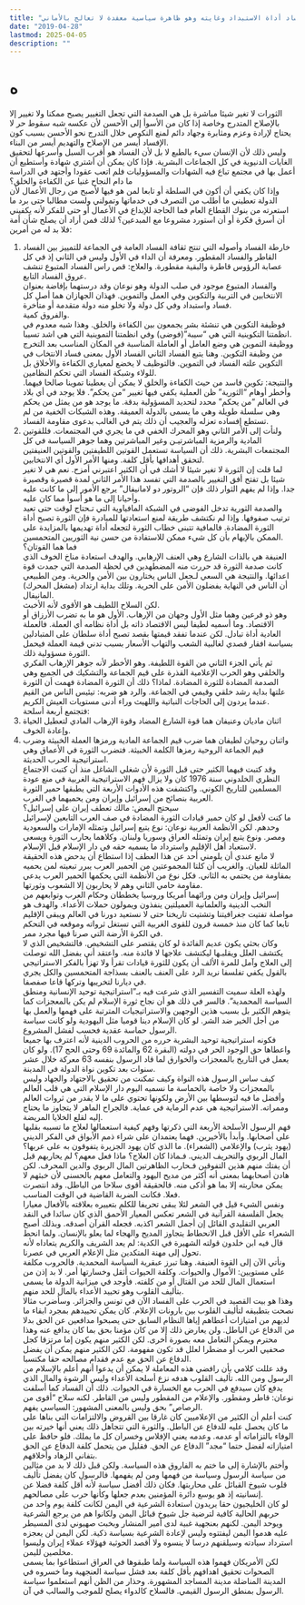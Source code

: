 ```yaml
---
title: "الفساد أداة الاستبداد وغايته وهو ظاهرة سياسية معقدة لا تعالج بالأماني"
date: "2019-04-28"
lastmod: 2025-04-05
description: ""
---
```

# **ه**

الثورات لا تغير شيئا مباشرة بل هي الصدمة التي تجعل التغيير يصبح ممكنا ولا تغيير إلا بالإصلاح المتدرج وخاصة إذا كان من الأسوأ إلى الأحسن لأن عكسه شبه سقوط حر لا يحتاج لإرادة وعزم ومثابرة وجهاد دائم لمنع النكوص خلال التدرج نحو الأحسن بسبب كون الإفساد أيسر من الإصلاح والتهديم أيسر من البناء.  
وليس ذلك لأن الإنسان سيء بالطبع لا بل لأن الفساد هو أقرب السبل وأسرعها لتحقيق الغايات الدنيوية في كل الجماعات البشرية. فإذا كان يمكن أن أشتري شهادة وأستطيع أن أعمل بها في مجتمع تباع فيه الشهادات والمسؤوليات فلم اتعب عقودا وأجتهد في الدراسة ما دام النجاح غنيا عن الكفاءة والخلق؟  
وإذا كان يكفي أن أكون في السلطة أو تابعا لمن هو فيها لأصبح من رجال الأعمال لأن الدولة تعطيني ما أطلب من التصرف في خدماتها وتمولني ولست مطالبا حتى برد ما استعرته من بنوك القطاع العام فما الحاجة للإبداع في الأعمال أو حتى للفكر لأنه يكفيني أن أسرق فكرة أو أن استورد مشروعا مع المبدعين؟ لذلك فمن أراد أن يصلح شأن أمة فلا بد له من أمرين:  
1. خارطة الفساد وأصوله التي تنتج ثقافة الفساد العامة في الجماعة للتمييز بين الفساد القاطر والفساد المقطور. ومعرفة أن الداء في الأول وليس في الثاني إذ في كل عصابة الرؤوس قاطرة والبقية مقطورة. والعلاج: قص راس الفساد المتبوع تنشف عروق الفساد التابع.  
والفساد المتبوع موجود في صلب الدولة وهو نوعان وقد درستهما بإفاضة بعنوان الانتخابين في التربية والتكوين وفي العمل والتموين. فهذان الجهازان هما أصل كل فساد واستبداد وفي كل دولة ولا تخلو منه دولة متقدمة أو متأخرة.  
والفروق كمية.  
فوظيفة التكوين هي تنشئة بشر يجمعون بين الكفاءة والخلق. وهذا شبه معدوم في انظمتنا التكوينية التي هي “سيبة”(فوضى) وفي انظمتنا التموينية التي هي اشد تسيبا.  
ووظيفة التموين هي وضع العامل أو العاملة المناسبة في المكان المناسب بعد التخرج من وظيفة التكوين. وهنا يتبع الفساد الثاني الفساد الأول بمعنى فساد الانتخاب في التكوين علته الفساد في التموين. فالتوظيف لا يخضع لمعياري الكفاءة والأخلاق بل للولاء وشبكة الفساد التي تحكم النظامين.  
والنتيجة: تكوين فاسد من حيث الكفاءة والخلق لا يمكن أن يعطينا تموينا صالحا فيهما. وأخطر أوهام “الثورية” ظن العملية يكفي فيها تغيير “من يحكم”. فلا يوجد في أي بلاد في العالم “من يحكم” محدد لتحديد المسؤولية بدقة. ما يوجد هو من يمثل من يحكم وهي سلسلة طويلة وهي ما يسمى بالدولة العميقة. وهذه الشبكات الخفية من لم تستطع إفساده تعزله والعجيب أن ذلك يتم في الغالب بدعوى مقاومة الفساد.  
2. ولنأت إلى الأمر الثاني وهو المحرك الخفي في ما يجري في المجتمعات. فللقوتين المادية والرمزية المباشرتيـن وغير المباشرتين وهما جوهر السياسة في كل المجتمعات البشرية. ذلك أن السياسة تستعمل القوتين اللطيفتين والقوتين العنيفتين لتحقق أهدافها بأقل كلفة. ومنها الأمر الأول أي الانتخابين.  
لما قلت إن الثورة لا تغير شيئا لا أشك في أن الكثير اعتبرني أمزح. نعم هي لا تغير شيئا بل تفتح أفق التغيير بالصدمة التي تفسد هذا الأمر الثاني لمدة قصيرة وقصيرة جدا. وإذا لم يفهم الثوار ذلك فإن “الروتور دو لامانيفال” يرجع الأمور إلى ما كانت عليه وأحيانا إلى ما هو أسوأ مما كان عليه.  
والصدمة الثورية تدخل الفوضى في الشبكة المافياوية التي تـحتاج لوقت حتى تعيد ترتيب صفوفها. وإذا لم نكتشف طريقة لمنع استعادتها للمبادرة فإن الثورة تصبح أداة الثورة المضادة. فالمافية تتبنى خطاب الثورة لتجعله أداة تهديمها بالمزايدة على الممكن بالإيهام بأن كل شيء ممكن للاستفادة من حسن نية الثوريين المتحمسين.  
فما هما القوتان؟  
العنيفة هي بالذات الشارع وهي العنف الإرهابي. والهدف استعادة مناخ الخوف الذي كانت صدمة الثورة قد حررت منه المضطهدين في لحظة الصدمة التي جمدت قوة اعدائها. والنتيجة هي السعي لـجعل الناس يختارون بين الأمن والحرية. ومن الطبيعي أن الناس في النهاية يفضلون الأمن على الحرية. وتلك بداية ارتداد (مشغل المحرك) المانيفال.  
لكن السلاح اللطيف هو الأقوى لأنه الأخبث.  
وهو ذو فرعين وهما مثل الأول وجهان من الإرهاب. الأول هو ما به تضرب الأرزاق أو الاقتصاد. وما أسميه لطيفا ليس الاقتصاد ذاته بل أداة نظامه أي العملة. فالعملة العادية أداة تبادل. لكن عندما تفقد قيمتها بقصد تصبح أداة سلطان على المتبادلين بسياسة افقار قصدي لغالبية الشعب والتهاب الأسعار بسبب تدني قيمة العملة فيحمل الثورة مسؤولية ذلك.  
ثم يأتي الجزء الثاني من القوة اللطيفة. وهو الأخطر لأنه جوهر الإرهاب الفكري والخلقي وهو الحرب الإعلامية القذرة على قيم الجماعة والتشكيك في الجميع وهي الصدمة المضادة للثورة المضادة. لماذا؟ ذلك أن الثورة المضادة فهمت أن الثورة علتها بداية رشد خلقي وقيمي في الجماعة. والرد هو ضربه: تيئيس الناس من القيم عندما يردون إلى الحاجات النباتية واللهيث وراء أدنى مستويات العيش الكريم.  
فتجتمع أربعة أسلحة:  
1. اثنان ماديان وعنيفان هما قوة الشارع المضاد وقوة الإرهاب المادي لتعطيل الحياة وإعادة الخوف.  
2. واثنان روحيان لطيفان هما ضرب قيم الجماعة المادية ورمزها العملة الخبيثة وضرب قيم الجماعة الروحية رمزها الكلمة الخبيثة. فتضرب الثورة في الأعماق وهي استراتيجية الحرب الحديثة.  
وقد كتبت فيهما الكثير حتى قبل الثورة لأن شغلي الشاغل منذ أن كتبت الاجتماع النظري الخلدوني سنة 1976 كان ولا يزال فهم الاستراتيجية الغربية في منع عودة المسلمين للتاريخ الكوني. واكتشفت هذه الأدوات الأربعة التي يطبقها حمير الثورة العربية بنصائح من إسرائيل وإيران ومن يحميهما في الغرب.  
سيحتج البعض: مالك تعطف إيران على إسرائيل؟  
ما كنت لأفعل لو كان حمير قيادات الثورة المضادة في صف العرب التابعين لإسرائيل وحدهم. لكن الأنظمة العربية نوعان: نوع يتبع إسرائيل وتمثله الإمارات والسعودية ومصر. ونوع يتبع إيران وتمثله العراق وسوريا ولبنان. وكلاهما يحارب الثورة ويسعى لاستعباد أهل الإقليم واسترداد ما يسميه حقه في دار الإسلام قبل الإسلام.  
لا مانع عندي أن يلومني أحد عن هذا العطف إذا استطاع أن يدحض هذه الحقيقة الماثلة للعيان. والغريب أن كلتا المجموعتين من الحمير العرب يبرر تبعيته لمن يحميه بمقاومة من يحتمي به الثاني. فكل نوع من الأنظمة التي يحكمها الحمير العرب يدعي مقاومة حامي الثاني وهم لا يحاربون إلا الشعوب وثورتها.  
إسرائيل وإيران ومن ورائهما أمريكا وروسيا يخططان وحكام العرب وتوابعهم من النخب الدينية والعلمانية العميلتين ينفذون ويمولون حملات الأعداء. والهدف هو مواصلة تفتيت جغرافيتنا وتشتيت تاريخنا حتى لا نستعيد دورنا في العالم ويبقى الإقليم تابعا كما كان منذ خمسة قرون للقوى الغربية التي تستغل ثرواته وموقعه في التحكم في الكرة الأرضة التي صرنا فيها مجرد ممر.  
وكان بحثي يكون عديم الفائدة لو كان يقتصر على التشخيص. فالتشخيص الذي لا يكتشف العلل ويقلبـها ليكتشف علاجها لا فائدة منه. واعتقد أني بفضل الله توصلت إلى العلاج وآمل للمرة الألف أن يكون للثورة قيادات تقرأ ولا تهزأ بالفكر الاستراتيجي بالقول يكفي تفلسفا نريد الرد على العنف بالعنف بسذاجة المتحمسين والكل يجري في ديارنا لتخريبها وتركها قاعا صفصفا.  
ولهذه العلة سميت التفسير الذي شرعت فيه بـ”استراتيجية توحيد الإنسانية ومنطق السياسة المحمدية”. فالسر في ذلك هو أن نجاح ثورة الإسلام لم يكن بالمعجزات كما يتوهم الكثير بل بسبب هذين الوجهين والاستراتيجيات المترتبة على فهمها والعمل بها من أجل الخير ضد الشر. لو كان الإسلام دينا قوميا مثل اليهودية ولو كانت سياسة الرسول حماسة عقدية فحسب لفشل المشروع.  
فكونه استراتيجية توحيد البشرية حرره من الحروب الدينية لأنه اعترف بها جميعا واعطاها حق الوجود الحر في دولته (البقرة 62 والمائدة 69 وحتى الحج 17). ولو كان يعمل في التاريخ بالمعجزات والخوارق لما قاد الرسول بنفسه 63 معركة خلال عشر سنوات بعد تكوين نواة الدولة في المدينة.  
كيف ساس الرسول هذه النواة وكيف تمكنت من تحقيق بالاجتهاد والجهاد وليس بالمعجزات ولا خاصة بالحماسة ما نسميه اليوم دار الإسلام التي هي قلب العالم وأفضل ما فيه لتوسطها بين الأرض ولكونها تحتوي على ما لا يقدر من ثروات العالم وممراته. الاستراتيجية هي عدم الرماية في عماية. فالجراح الماهر لا يتجاوز ما يحتاج إليه لقلع الخلايا المريضة.  
فهم الرسول الأسلحة الأربعة التي ذكرتها وفهم كيفية استعمالها لعلاج ما تسببه بقلبها على أصحابها. وأبدأ بالأخيرين. فهما يعتمدان على شراء ذمم الأبواق في الفكر الديني (يهود يثرب) والإعلامي (الشعراء). ما الذي كان يهود الجزيرة يتفوقون به على عربها؟ المال الربوي والتحريف الديني. فـماذا كان العلاج؟ ماذا فعل معهم؟ لم يحاربهم قبل أن يفتك منهم هذين التفوقين فـحارب الظاهرتين المال الربوي والدين المحرف. لكن هادن أصحابهما بمعنى أنه أكثر من مديح اليهود والتعامل معهم بالحسنى لأن خبثهم لا يمكن محاربته إلا بما هو أذكى منه. فالحقيقة أقوى سلاحا من الباطل. وقد انتصرت فعلا. فكانت الضربة القاضية في الوقت المناسب.  
ونفس الشيء قيل في الشعر لئلا يبقى تحريفا للكلم بتعييره بعلاقته بالأفعال معيارا يجعل الفلسفة القرآنية في الشعر تعكس المعيار الأحمق الذي كان سائدا في النقد العربي التقليدي القائل إن أجمل الشعر اكذبه. فجعله القرآن أصدقه. وبذلك أصبح الشعراء على الأقل قبل الانحطاط يتجاوز المديح والهجاء لما يعلو بالإنسان. ولما انحط قال فيه ابن خلدون قولته الشهيرة في الكدية: لم يعد الشريف والكريم يتعاداه لأنه تحول إلى مهنة المتكدين مثل الإعلام العربي في عصرنا.  
ونأتي الآن إلى القوة العنيفة. وهنا تبرز عبقرية السياسة المحمدية. فالحروب مكلفة على مستويين: الأموال والحيوات. وكلفة الحيوات أثقل وخسارتها أمر. لا بد إذن من استعمال المال للحد من القتال أو من كلفته. فأوجد في ميزانية الدولة ما يسمى بتأليف القلوب وهو تحييد الأعداء بالمال للحد منهم.  
وهذا هو بيت القصيد في الحرب على الفساد الآن في تونس والجزائر. وسأضرب مثالا نصحت بتطبيقه لتأليف القلوب بين بارونات الإعلام. كان يمكن تحييدهم بمجرد ابقاء ما لديهم من امتيازات أعطاهم إياها النظام السابق حتى يصبحوا مدافعين عن الحق بدلا من الدفاع عن الباطل. ولن يعارض ذلك إلا من كان مؤمنا بحق بما كان يدافع عنه وهذا محترم ويمكن التعامل معه بصورة أخرى. لكن الكثير منهم يكون إما مرتزقا كجل صحفيي العرب أو مضطرا لعلل قد تكون مفهومة. لكن الكثير منهم يمكن أن يفضل الدفاع عن الحق مع عدم فقدام مصالحه حقا مكتسبا.  
وقد عللت كلامي بأن رافضي هذه المعاملة لا يمكن أن يدعوا أنهم أعلم بالإسلام من الرسول ومن الله. تأليف القلوب هدفه نزع أسلحة الأعداء وليس الرشوة والمال الذي يدفع كان سيدفع في الحرب مع الخسارة في الحيوات. ذلك أن الفساد كما أسلفت نوعان: قاطر ومقطور. والإعلام من المقطور وليس من القاطر. لكنه سلاح “أقوى من الرصاص” بحق وليس بالمعنى المشهور: السياسي يفهم.  
كنت أعلم أن الكثير من الإعلاميين كان غارقا بين القروض والالتزامات التي بناها على ما كان يحصل عليه للدفاع عن الباطل. والثورة التي تتجاهل ذلك يعني أنها خيرته بين الوفاء بالتزاماته أو عدمه. وعدمه يعني الإفلاس وخسران كل ما يملك. فلو حافظ على امتيازاته لفضل حتما “مجد” الدفاع عن الحق. فقليل من يتحمل كلفة الدفاع عن الحق بتفاني الزهاد وأخلاقهم.  
وأختم بالإشارة إلى ما ختم به الفاروق هذه السياسة. ولكن قبل ذلك لا بد من مثالين من سياسة الرسول وسياسة من فهمها ومن لم يفهمها. فالرسول كان يفضل تأليف قلوب شيوخ القبائل على محاربتها. فكان ذلك أفضل سياسة لأنه أقل كلفة فضلا عن إنسانيته إذ هو يوسع دائرة المؤمنين بعدم جعلها وكأنها حرب على مصالحهم.  
لو كان الخليجيون حقا يريدون استعادة الشرعية في اليمن لكانت كلفة يوم واحد من حربهم الحالية كافية لترضية جل شيوخ قبائل اليمن ولكانوا هم من يرجع الشرعية ويوحد اليمن. لكنهم بعنجهية غبية لدى أمير المنشار وبخبث صهيوني لدى المسيطر عليه هدموا اليمن ليفتتوه وليس لإعادة الشرعية بسياسة ذكية. لكن اليمن لن يعجزه استرداد سيادته وسيلقنهم درسا لا ينسوه ولا أقصد الحوثية فهؤلاء عملاء إيران وليسوا مخلصين لليمن.  
لكن الأمريكان فهموا هذه السياسة ولما طبقوها في العراق استطاعوا بما يسمى الصحوات تحقيق اهدافهم بأقل كلفة بعد فشل سياسة العنجهية وما خسروه في المدينة المناضلة مدينة المساجد المشهورة. وحذار من الظن أنهم استعلموا سياسة الرسول بمنطق الرسول القيمي. فالسلاح كالدواء يصلح للموجب والسالب في آن.

###
